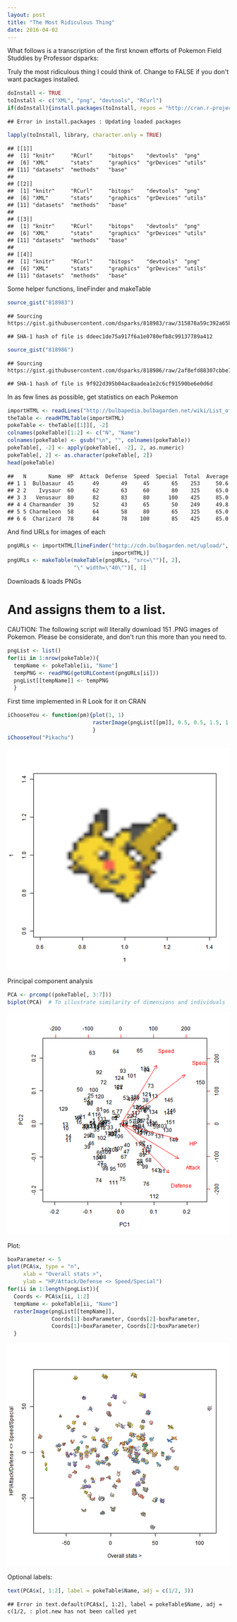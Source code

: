 ```yaml
---
layout: post
title: "The Most Ridiculous Thing"
date: 2016-04-02
---
```


What follows is a transcription of the first known efforts of Pokemon Field Studdies by Professor dsparks:

Truly the most ridiculous thing I could think of.
Change to FALSE if you don't want packages installed.

```r
doInstall <- TRUE  
toInstall <- c("XML", "png", "devtools", "RCurl")
if(doInstall){install.packages(toInstall, repos = "http://cran.r-project.org")}
```

```
## Error in install.packages : Updating loaded packages
```

```r
lapply(toInstall, library, character.only = TRUE)
```

```
## [[1]]
##  [1] "knitr"     "RCurl"     "bitops"    "devtools"  "png"      
##  [6] "XML"       "stats"     "graphics"  "grDevices" "utils"    
## [11] "datasets"  "methods"   "base"     
## 
## [[2]]
##  [1] "knitr"     "RCurl"     "bitops"    "devtools"  "png"      
##  [6] "XML"       "stats"     "graphics"  "grDevices" "utils"    
## [11] "datasets"  "methods"   "base"     
## 
## [[3]]
##  [1] "knitr"     "RCurl"     "bitops"    "devtools"  "png"      
##  [6] "XML"       "stats"     "graphics"  "grDevices" "utils"    
## [11] "datasets"  "methods"   "base"     
## 
## [[4]]
##  [1] "knitr"     "RCurl"     "bitops"    "devtools"  "png"      
##  [6] "XML"       "stats"     "graphics"  "grDevices" "utils"    
## [11] "datasets"  "methods"   "base"
```

Some helper functions, lineFinder and makeTable


```r
source_gist("818983")
```

```
## Sourcing https://gist.githubusercontent.com/dsparks/818983/raw/315878a59c392a65b176a43c4903b3ede6b67864/LineFinder.R
```

```
## SHA-1 hash of file is ddeec1de75a917f6a1e0780efb8c99137789a412
```

```r
source_gist("818986")
```

```
## Sourcing https://gist.githubusercontent.com/dsparks/818986/raw/2af8efd88307cbbe7941d6be98834f166c56fc61/MakeTable.R
```

```
## SHA-1 hash of file is 9f922d395b04ac8aadea1e2c6cf91590be6e0d6d
```

In as few lines as possible, get statistics on each Pokemon


```r
importHTML <- readLines("http://bulbapedia.bulbagarden.net/wiki/List_of_Pok%C3%A9mon_by_base_stats_(Generation_I)")
theTable <- readHTMLTable(importHTML)
pokeTable <- theTable[[1]][, -2]
colnames(pokeTable)[1:2] <- c("N", "Name")
colnames(pokeTable) <- gsub("\n", "", colnames(pokeTable))
pokeTable[, -2] <- apply(pokeTable[, -2], 2, as.numeric)
pokeTable[, 2] <- as.character(pokeTable[, 2])
head(pokeTable)
```

```
##   N       Name  HP  Attack  Defense  Speed  Special  Total  Average
## 1 1  Bulbasaur  45      49       49     45       65    253     50.6
## 2 2    Ivysaur  60      62       63     60       80    325     65.0
## 3 3   Venusaur  80      82       83     80      100    425     85.0
## 4 4 Charmander  39      52       43     65       50    249     49.8
## 5 5 Charmeleon  58      64       58     80       65    325     65.0
## 6 6  Charizard  78      84       78    100       85    425     85.0
```

And find URLs for images of each


```r
pngURLs <- importHTML[lineFinder("http://cdn.bulbagarden.net/upload/",
                                 importHTML)]
pngURLs <- makeTable(makeTable(pngURLs, "src=\"")[, 2],
                     "\" width=\"40\"")[, 1]
```

Downloads & loads PNGs
# And assigns them to a list.
CAUTION: The following script will literally download 151 .PNG images of
Pokemon. Please be considerate, and don't run this more than you need to.


```r
pngList <- list()
for(ii in 1:nrow(pokeTable)){
  tempName <- pokeTable[ii, "Name"]
  tempPNG <- readPNG(getURLContent(pngURLs[ii]))  
  pngList[[tempName]] <- tempPNG  
  }
```

First time implemented in R
Look for it on CRAN


```r
iChooseYou <- function(pm){plot(1, 1)  
                           rasterImage(pngList[[pm]], 0.5, 0.5, 1.5, 1.5)                           
                           }
iChooseYou("Pikachu")  
```

![plot of chunk unnamed-chunk-6](figure/unnamed-chunk-6-1.png)

Principal component analysis


```r
PCA <- prcomp((pokeTable[, 3:7]))
biplot(PCA)  # To illustrate similarity of dimensions and individuals
```

![plot of chunk unnamed-chunk-7](figure/unnamed-chunk-7-1.png)

Plot:


```r
boxParameter <- 5  
plot(PCA$x, type = "n",
     xlab = "Overall stats >",
     ylab = "HP/Attack/Defense <> Speed/Special")
for(ii in 1:length(pngList)){
  Coords <- PCA$x[ii, 1:2]
  tempName <- pokeTable[ii, "Name"]
  rasterImage(pngList[[tempName]],
              Coords[1]-boxParameter, Coords[2]-boxParameter,
              Coords[1]+boxParameter, Coords[2]+boxParameter)
  }  
```

![plot of chunk unnamed-chunk-8](figure/unnamed-chunk-8-1.png)

Optional labels:


```r
text(PCA$x[, 1:2], label = pokeTable$Name, adj = c(1/2, 3))
```

```
## Error in text.default(PCA$x[, 1:2], label = pokeTable$Name, adj = c(1/2, : plot.new has not been called yet
```

